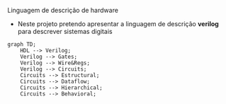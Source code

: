 Linguagem de descrição de hardware

- Neste projeto pretendo apresentar a linguagem de descrição **verilog** para descrever sistemas digitais


```mermaid
graph TD;
    HDL --> Verilog;
    Verilog --> Gates;
    Verilog --> Wire&Regs;
    Verilog --> Circuits;
    Circuits --> Estructural;
    Circuits --> Dataflow;
    Circuits --> Hierarchical;
    Circuits --> Behavioral;
```
